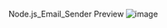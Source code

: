 Node.js_Email_Sender Preview
![image](https://github.com/Kartikeyea/Node.js_Email_Sender/assets/109058853/e69ffcd1-0b52-4c3f-8e11-ce5dc6edeb7a)
